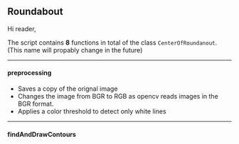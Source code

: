 ## Roundabout

Hi reader,

The script contains **8** functions in total of the class `CenterOfRoundanout`.(This name will propably change in the future)

--------------------

#### preprocessing
- Saves a copy of the orignal image
- Changes the image from BGR to RGB as opencv reads images in the BGR format.
- Applies a color threshold to detect only white lines

----------------------------

#### findAndDrawContours
